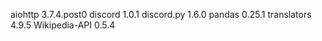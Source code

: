 aiohttp                            3.7.4.post0
discord                            1.0.1
discord.py                         1.6.0
pandas                             0.25.1
translators                        4.9.5
Wikipedia-API                      0.5.4
